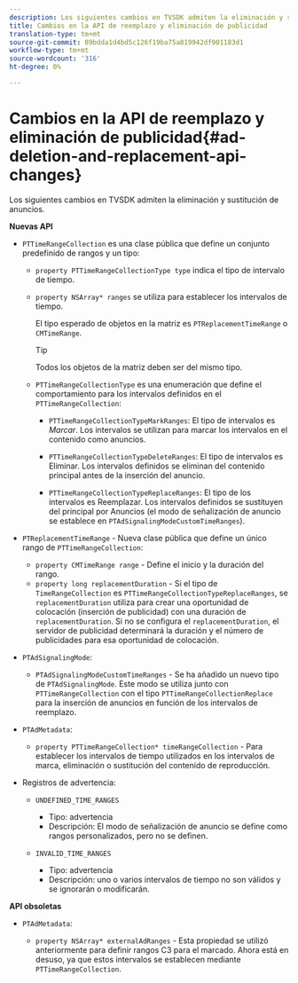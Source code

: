 ```yaml
---
description: Los siguientes cambios en TVSDK admiten la eliminación y sustitución de anuncios.
title: Cambios en la API de reemplazo y eliminación de publicidad
translation-type: tm+mt
source-git-commit: 89bdda1d4bd5c126f19ba75a819942df901183d1
workflow-type: tm+mt
source-wordcount: '316'
ht-degree: 0%

---
```



# Cambios en la API de reemplazo y eliminación de publicidad{#ad-deletion-and-replacement-api-changes}

Los siguientes cambios en TVSDK admiten la eliminación y sustitución de anuncios.

**Nuevas API**

* `PTTimeRangeCollection` es una clase pública que define un conjunto predefinido de rangos y un tipo:

   * `property PTTimeRangeCollectionType type` indica el tipo de intervalo de tiempo.
   * `property NSArray* ranges` se utiliza para establecer los intervalos de tiempo.

      El tipo esperado de objetos en la matriz es `PTReplacementTimeRange` o `CMTimeRange`.

      >[!TIP]
      >
      >Todos los objetos de la matriz deben ser del mismo tipo.

   * `PTTimeRangeCollectionType` es una enumeración que define el comportamiento para los intervalos definidos en el  `PTTimeRangeCollection`:

      * `PTTimeRangeCollectionTypeMarkRanges`: El tipo de intervalos es  *Marcar*. Los intervalos se utilizan para marcar los intervalos en el contenido como anuncios.

      * `PTTimeRangeCollectionTypeDeleteRanges`: El tipo de intervalos es Eliminar. Los intervalos definidos se eliminan del contenido principal antes de la inserción del anuncio.
      * `PTTimeRangeCollectionTypeReplaceRanges`: El tipo de los intervalos es Reemplazar. Los intervalos definidos se sustituyen del principal por Anuncios (el modo de señalización de anuncio se establece en `PTAdSignalingModeCustomTimeRanges`).

* `PTReplacementTimeRange` - Nueva clase pública que define un único rango de  `PTTimeRangeCollection`:

   * `property CMTimeRange range` - Define el inicio y la duración del rango.
   * `property long replacementDuration` - Si el tipo de  `TimeRangeCollection` es  `PTTimeRangeCollectionTypeReplaceRanges`, se  `replacementDuration` utiliza para crear una oportunidad de colocación (inserción de publicidad) con una duración de  `replacementDuration`. Si no se configura el `replacementDuration`, el servidor de publicidad determinará la duración y el número de publicidades para esa oportunidad de colocación.

* `PTAdSignalingMode`:

   * `PTAdSignalingModeCustomTimeRanges` - Se ha añadido un nuevo tipo de  `PTAdSignalingMode`. Este modo se utiliza junto con `PTTimeRangeCollection` con el tipo `PTTimeRangeCollectionReplace` para la inserción de anuncios en función de los intervalos de reemplazo.

* `PTAdMetadata`:

   * `property PTTimeRangeCollection* timeRangeCollection` - Para establecer los intervalos de tiempo utilizados en los intervalos de marca, eliminación o sustitución del contenido de reproducción.

* Registros de advertencia:

   * `UNDEFINED_TIME_RANGES`

      * Tipo: advertencia
      * Descripción: El modo de señalización de anuncio se define como rangos personalizados, pero no se definen.
   * `INVALID_TIME_RANGES`

      * Tipo: advertencia
      * Descripción: uno o varios intervalos de tiempo no son válidos y se ignorarán o modificarán.


**API obsoletas**

* `PTAdMetadata`:

   * `property NSArray* externalAdRanges` - Esta propiedad se utilizó anteriormente para definir rangos C3 para el marcado. Ahora está en desuso, ya que estos intervalos se establecen mediante `PTTimeRangeCollection`.

